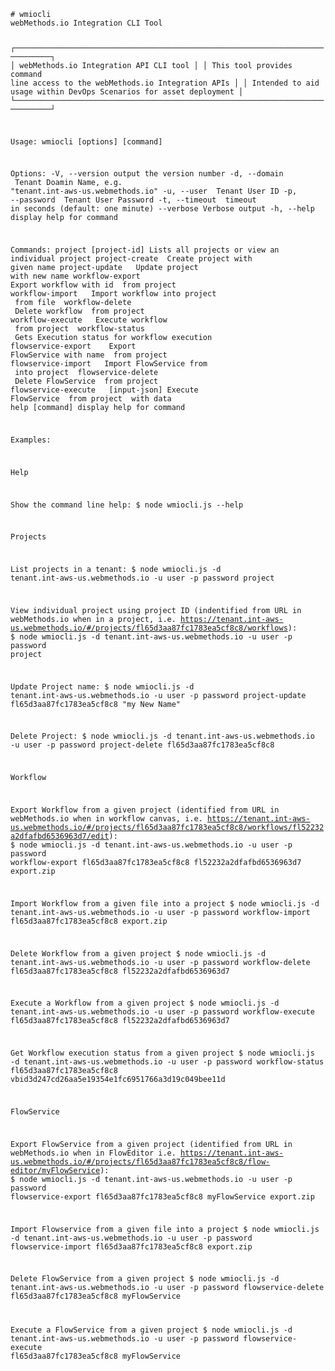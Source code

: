 <code>
# wmiocli
webMethods.io Integration CLI Tool

┌──────────────────────────────────────────────────────────────────────────────┐
│ webMethods.io Integration API CLI tool                                       │
│ This tool provides command line access to the webMethods.io Integration APIs │
│ Intended to aid usage within DevOps Scenarios for asset deployment           │
└──────────────────────────────────────────────────────────────────────────────┘
  

Usage: wmiocli [options] [command]

Options:
  -V, --version                                              output the version number
  -d, --domain <tenantDomain>                                Tenant Doamin Name, e.g.
                                                             "tenant.int-aws-us.webmethods.io"
  -u, --user <userid>                                        Tenant User ID
  -p, --password <password>                                  Tenant User Password
  -t, --timeout <delay>                                      timeout in seconds (default: one minute)
  --verbose                                                  Verbose output
  -h, --help                                                 display help for command

Commands:
  project [project-id]                                       Lists all projects or view an individual project
  project-create <project-name>                              Create project with given name
  project-update <project-id> <project-name>                 Update project with new name
  workflow-export <project-id> <workflow-id> <filename>      Export workflow with id <workflow-id> from project
                                                             <project-id>
  workflow-import <project-id> <filename>                    Import workflow into project <project-id> from file
                                                             <filename>
  workflow-delete <project-id> <workflow-id>                 Delete workflow <workflow-id> from project
                                                             <project-id>
  workflow-execute <project-id> <workflow-id>                Execute workflow <workflow-id> from project
                                                             <project-id>
  workflow-status <project-id> <run-id>                      Gets Execution status for workflow execution <run-id>
  flowservice-export <project-id> <flow-name> <file-name>    Export FlowService with name <flow-name> from project
                                                             <project-id>
  flowservice-import <project-id> <filename>                 Import FlowService from <filename> into project
                                                             <project-id>
  flowservice-delete <project-id> <flow-name>                Delete FlowService <flow-name> from project
                                                             <project-id>
  flowservice-execute <project-id> <flow-name> [input-json]  Execute FlowService <flow-name> from project
                                                             <project-id> with data <input-json>
  help [command]                                             display help for command


Examples:

  Help

  Show the command line help:
    $ node wmiocli.js --help


  Projects

  List projects in a tenant:
  $ node wmiocli.js -d tenant.int-aws-us.webmethods.io -u user -p password project

  View individual project using project ID (indentified from URL in webMethods.io when in a project, i.e. https://tenant.int-aws-us.webmethods.io/#/projects/fl65d3aa87fc1783ea5cf8c8/workflows):
  $ node wmiocli.js
    -d tenant.int-aws-us.webmethods.io
    -u user
    -p password
    project

  Update Project name:
  $ node wmiocli.js
    -d tenant.int-aws-us.webmethods.io
    -u user
    -p password
    project-update fl65d3aa87fc1783ea5cf8c8 "my New Name"

  Delete Project:
  $ node wmiocli.js
    -d tenant.int-aws-us.webmethods.io
    -u user
    -p password
    project-delete fl65d3aa87fc1783ea5cf8c8


  Workflow

  Export Workflow from a given project (identified from URL in webMethods.io when in workflow canvas,
  i.e. https://tenant.int-aws-us.webmethods.io/#/projects/fl65d3aa87fc1783ea5cf8c8/workflows/fl52232a2dfafbd6536963d7/edit):
  $ node wmiocli.js
    -d tenant.int-aws-us.webmethods.io
    -u user
    -p password
    workflow-export fl65d3aa87fc1783ea5cf8c8 fl52232a2dfafbd6536963d7 export.zip

  Import Workflow from a given file into a project
  $ node wmiocli.js
    -d tenant.int-aws-us.webmethods.io
    -u user
    -p password
    workflow-import fl65d3aa87fc1783ea5cf8c8 export.zip

  Delete Workflow from a given project
  $ node wmiocli.js
    -d tenant.int-aws-us.webmethods.io
    -u user
    -p password
    workflow-delete fl65d3aa87fc1783ea5cf8c8 fl52232a2dfafbd6536963d7

  Execute a Workflow from a given project
  $ node wmiocli.js
    -d tenant.int-aws-us.webmethods.io
    -u user
    -p password
    workflow-execute fl65d3aa87fc1783ea5cf8c8 fl52232a2dfafbd6536963d7

  Get Workflow execution status from a given project
  $ node wmiocli.js
    -d tenant.int-aws-us.webmethods.io
    -u user
    -p password
    workflow-status fl65d3aa87fc1783ea5cf8c8 vbid3d247cd26aa5e19354e1fc6951766a3d19c049bee11d


  FlowService

  Export FlowService from a given project (identified from URL in webMethods.io when in FlowEditor
  i.e. https://tenant.int-aws-us.webmethods.io/#/projects/fl65d3aa87fc1783ea5cf8c8/flow-editor/myFlowService):
  $ node wmiocli.js
    -d tenant.int-aws-us.webmethods.io
    -u user
    -p password
    flowservice-export fl65d3aa87fc1783ea5cf8c8 myFlowService export.zip

  Import Flowservice from a given file into a project
  $ node wmiocli.js
    -d tenant.int-aws-us.webmethods.io
    -u user
    -p password
    flowservice-import fl65d3aa87fc1783ea5cf8c8 export.zip

  Delete FlowService from a given project
  $ node wmiocli.js
    -d tenant.int-aws-us.webmethods.io
    -u user
    -p password
    flowservice-delete fl65d3aa87fc1783ea5cf8c8 myFlowService

  Execute a FlowService from a given project
  $ node wmiocli.js
    -d tenant.int-aws-us.webmethods.io
    -u user
    -p password
    flowservice-execute fl65d3aa87fc1783ea5cf8c8 myFlowService
</code>
